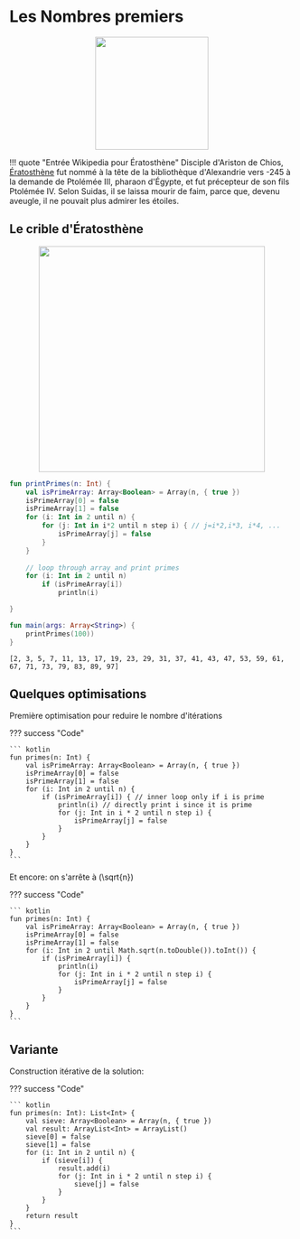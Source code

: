 # Les Nombres premiers

<center>
<img src="../images/Eratosthene.01.png" width="200">
</center>

!!! quote "Entrée Wikipedia pour Ératosthène"
    Disciple d'Ariston de Chios, 
    [Ératosthène](https://fr.wikipedia.org/wiki/%C3%89ratosth%C3%A8ne)
    fut nommé à la tête de la bibliothèque
    d'Alexandrie vers -245 à la demande de Ptolémée III, pharaon d'Égypte, et fut
    précepteur de son fils Ptolémée IV. Selon Suidas, il se laissa mourir de faim,
    parce que, devenu aveugle, il ne pouvait plus admirer les étoiles.

## Le crible d'Ératosthène

<center>
<img src="../images/New_Animation_Sieve_of_Eratosthenes.gif" width="400">
</center>

``` kotlin
fun printPrimes(n: Int) {
    val isPrimeArray: Array<Boolean> = Array(n, { true })
	isPrimeArray[0] = false
	isPrimeArray[1] = false
    for (i: Int in 2 until n) {
        for (j: Int in i*2 until n step i) { // j=i*2,i*3, i*4, ...
            isPrimeArray[j] = false
        }
    }
	
	// loop through array and print primes
    for (i: Int in 2 until n)
        if (isPrimeArray[i])
            println(i)

}

fun main(args: Array<String>) {
    printPrimes(100))
}
```

```
[2, 3, 5, 7, 11, 13, 17, 19, 23, 29, 31, 37, 41, 43, 47, 53, 59, 61, 67, 71, 73, 79, 83, 89, 97]
```

## Quelques optimisations

Première optimisation pour reduire le nombre d'itérations

??? success "Code"

    ``` kotlin
    fun primes(n: Int) {
        val isPrimeArray: Array<Boolean> = Array(n, { true })
    	isPrimeArray[0] = false
    	isPrimeArray[1] = false
        for (i: Int in 2 until n) {
    		if (isPrimeArray[i]) { // inner loop only if i is prime
    		    println(i) // directly print i since it is prime
    	        for (j: Int in i * 2 until n step i) {
    	            isPrimeArray[j] = false
    	        }
    		}	
        }
    }
    ```

Et encore: on s'arrête à \(\sqrt{n}\)

??? success "Code"

    ``` kotlin
    fun primes(n: Int) {
        val isPrimeArray: Array<Boolean> = Array(n, { true })
    	isPrimeArray[0] = false
    	isPrimeArray[1] = false
        for (i: Int in 2 until Math.sqrt(n.toDouble()).toInt()) {
    		if (isPrimeArray[i]) { 
    		    println(i)
    	        for (j: Int in i * 2 until n step i) {
    	            isPrimeArray[j] = false
    	        }
    		}	
        }
    }
    ```

## Variante

Construction itérative de la solution:

??? success "Code"

    ``` kotlin
    fun primes(n: Int): List<Int> {
        val sieve: Array<Boolean> = Array(n, { true })
    	val result: ArrayList<Int> = ArrayList()
    	sieve[0] = false
    	sieve[1] = false
        for (i: Int in 2 until n) {
    		if (sieve[i]) {
    			result.add(i)
    	        for (j: Int in i * 2 until n step i) {
    	            sieve[j] = false
    	        }
    		}	
        }
    	return result
    }
    ```
